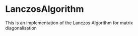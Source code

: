 LanczosAlgorithm
================

This is an implementation of the Lanczos Algorithm for matrix diagonalisation